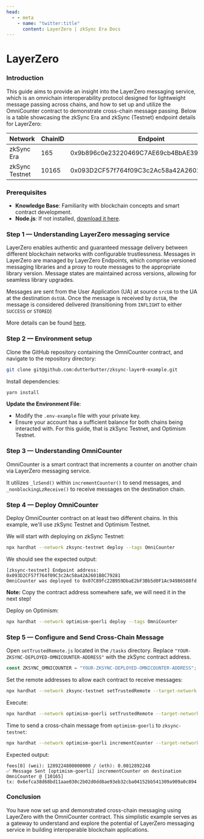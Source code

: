 ```yaml
---
head:
  - - meta
    - name: "twitter:title"
      content: LayerZero | zkSync Era Docs
---
```


# LayerZero

### Introduction

This guide aims to provide an insight into the LayerZero messaging service, which is an omnichain interoperability protocol designed for lightweight message passing across chains, and how to set up and utilize the OmniCounter contract to demonstrate cross-chain message passing. Below is a table showcasing the zkSync Era and zkSync (Testnet) endpoint details for LayerZero:

<table><thead><tr><th width="176">Network</th><th width="91.33333333333331">ChainID</th><th>Endpoint</th></tr></thead><tbody><tr><td>zkSync Era</td><td>165</td><td>0x9b896c0e23220469C7AE69cb4BbAE391eAa4C8da</td></tr><tr><td>zkSync Testnet</td><td>10165</td><td>0x093D2CF57f764f09C3c2Ac58a42A2601B8C79281</td></tr></tbody></table>

### Prerequisites

- **Knowledge Base**: Familiarity with blockchain concepts and smart contract development.
- **Node.js**: If not installed, [download it here](https://nodejs.org/).

### Step 1 — Understanding LayerZero messaging service

LayerZero enables authentic and guaranteed message delivery between different blockchain networks with configurable trustlessness. Messages in LayerZero are managed by LayerZero Endpoints, which comprise versioned messaging libraries and a proxy to route messages to the appropriate library version. Message states are maintained across versions, allowing for seamless library upgrades.&#x20;

Messages are sent from the User Application (UA) at source `srcUA` to the UA at the destination `dstUA`. Once the message is received by `dstUA`, the message is considered delivered (transitioning from `INFLIGHT` to either `SUCCESS` or `STORED`)

More details can be found [here](https://layerzero.gitbook.io/docs/faq/messaging-properties).

### Step 2 — Environment setup

Clone the GitHub repository containing the OmniCounter contract, and navigate to the repository directory:

```bash
git clone git@github.com:dutterbutter/zksync-layer0-example.git
```

Install dependencies:

```bash
yarn install
```

**Update the Environment File**:

- Modify the `.env-example` file with your private key.
- Ensure your account has a sufficient balance for both chains being interacted with. For this guide, that is zkSync Testnet, and Optimism Testnet.

### Step 3 — Understanding OmniCounter

OmniCounter is a smart contract that increments a counter on another chain via LayerZero messaging service.&#x20;

It utilizes `_lzSend()` within `incrementCounter()` to send messages, and `_nonblockingLzReceive()` to receive messages on the destination chain.

### Step 4 — Deploy OmniCounter

Deploy OmniCounter contract on at least two different chains. In this example, we'll use zkSync Testnet and Optimism Testnet.&#x20;

We will start with deploying on zkSync Testnet:

```bash
npx hardhat --network zksync-testnet deploy --tags OmniCounter
```

We should see the expected output:

```
[zksync-testnet] Endpoint address: 0x093D2CF57f764f09C3c2Ac58a42A2601B8C79281
OmniCounter was deployed to 0x07C89fc22B959DbaE2bF3Bb5d0F1Ac94986588fd
```

**Note:** Copy the contract address somewhere safe, we will need it in the next step!

Deploy on Optimism:

```bash
npx hardhat --network optimism-goerli deploy --tags OmniCounter
```

### Step 5 — Configure and Send Cross-Chain Message

Open `setTrustedRemote.js` located in the `/tasks` directory. Replace `"YOUR-ZKSYNC-DEPLOYED-OMNICOUNTER-ADDRESS"` with the zkSync contract address.

```javascript
const ZKSYNC_OMNICOUNTER = "YOUR-ZKSYNC-DEPLOYED-OMNICOUNTER-ADDRESS";
```

Set the remote addresses to allow each contract to receive messages:

```bash
npx hardhat --network zksync-testnet setTrustedRemote --target-network optimism-goerli --contract OmniCounter
```

Execute:

```bash
npx hardhat --network optimism-goerli setTrustedRemote --target-network zksync-testnet --contract OmniCounter
```

Time to send a cross-chain message from `optimism-goerli` to `zksync-testnet`:

```bash
npx hardhat --network optimism-goerli incrementCounter --target-network zksync-testnet
```

Expected output:

```
fees[0] (wei): 1289224800000000 / (eth): 0.0012892248
✅ Message Sent [optimism-goerli] incrementCounter on destination OmniCounter @ [10165]
tx: 0x6efca38d68bd11aae030c2b02d0dd8ae93eb32cba04152bb541309a909a0c894
```

### Conclusion

You have now set up and demonstrated cross-chain messaging using LayerZero with the OmniCounter contract. This simplistic example serves as a gateway to understand and explore the potential of LayerZero messaging service in building interoperable blockchain applications.
